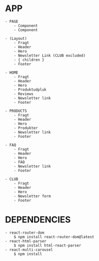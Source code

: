 # APP
    - PAGE
        - Component
        - Component

    - (Layout)
        - Fragt
        - Header
        - Hero
        - Newsletter Link (CLUB excluded)
        - { children }
        - Footer
        
    - HOME
        - Fragt
        - Header
        - Hero
        - Produktudpluk
        - Reviews
        - Newsletter link
        - Footer

    - PRODUCTS
        - Fragt
        - Header
        - Hero
        - Produkter
        - Newsletter link
        - Footer

    - FAQ
        - Fragt
        - Header
        - Hero
        - FAQ
        - Newsletter link
        - Footer

    - CLUB
        - Fragt
        - Header
        - Hero
        - Newsletter form
        - Footer




# DEPENDENCIES
    - react-router-dom 
        $ npm install react-router-dom@latest
    - react-html-parser
        $ npm install html-react-parser
    - react-multi-carousel
        $ npm install 
